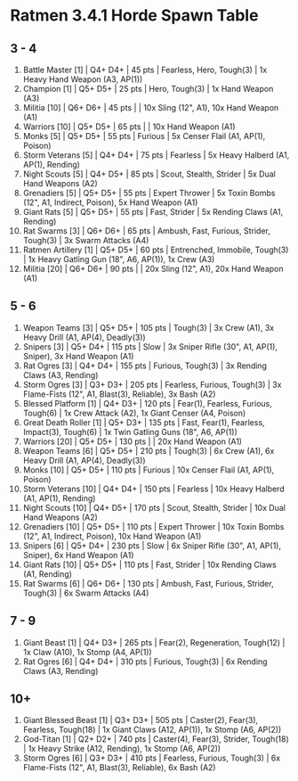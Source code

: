 # Ratmen 3.4.1 Horde Spawn Table

## 3 - 4

1. Battle Master [1] | Q4+ D4+ | 45 pts | Fearless, Hero, Tough(3) | 1x Heavy Hand Weapon (A3, AP(1))
1. Champion [1] | Q5+ D5+ | 25 pts | Hero, Tough(3) | 1x Hand Weapon (A3)
1. Militia [10] | Q6+ D6+ | 45 pts |  | 10x Sling (12", A1), 10x Hand Weapon (A1)
1. Warriors [10] | Q5+ D5+ | 65 pts |  | 10x Hand Weapon (A1)
1. Monks [5] | Q5+ D5+ | 55 pts | Furious | 5x Censer Flail (A1, AP(1), Poison)
1. Storm Veterans [5] | Q4+ D4+ | 75 pts | Fearless | 5x Heavy Halberd (A1, AP(1), Rending)
1. Night Scouts [5] | Q4+ D5+ | 85 pts | Scout, Stealth, Strider | 5x Dual Hand Weapons (A2)
1. Grenadiers [5] | Q5+ D5+ | 55 pts | Expert Thrower | 5x Toxin Bombs (12", A1, Indirect, Poison), 5x Hand Weapon (A1)
1. Giant Rats [5] | Q5+ D5+ | 55 pts | Fast, Strider | 5x Rending Claws (A1, Rending)
1. Rat Swarms [3] | Q6+ D6+ | 65 pts | Ambush, Fast, Furious, Strider, Tough(3) | 3x Swarm Attacks (A4)
1. Ratmen Artillery [1] | Q5+ D5+ | 60 pts | Entrenched, Immobile, Tough(3) | 1x Heavy Gatling Gun (18", A6, AP(1)), 1x Crew (A3)
1. Militia [20] | Q6+ D6+ | 90 pts |  | 20x Sling (12", A1), 20x Hand Weapon (A1)

## 5 - 6

1. Weapon Teams [3] | Q5+ D5+ | 105 pts | Tough(3) | 3x Crew (A1), 3x Heavy Drill (A1, AP(4), Deadly(3))
1. Snipers [3] | Q5+ D4+ | 115 pts | Slow | 3x Sniper Rifle (30", A1, AP(1), Sniper), 3x Hand Weapon (A1)
1. Rat Ogres [3] | Q4+ D4+ | 155 pts | Furious, Tough(3) | 3x Rending Claws (A3, Rending)
1. Storm Ogres [3] | Q3+ D3+ | 205 pts | Fearless, Furious, Tough(3) | 3x Flame-Fists (12", A1, Blast(3), Reliable), 3x Bash (A2)
1. Blessed Platform [1] | Q4+ D3+ | 120 pts | Fear(1), Fearless, Furious, Tough(6) | 1x Crew Attack (A2), 1x Giant Censer (A4, Poison)
1. Great Death Roller [1] | Q5+ D3+ | 135 pts | Fast, Fear(1), Fearless, Impact(3), Tough(6) | 1x Twin Gatling Guns (18", A6, AP(1))
1. Warriors [20] | Q5+ D5+ | 130 pts |  | 20x Hand Weapon (A1)
1. Weapon Teams [6] | Q5+ D5+ | 210 pts | Tough(3) | 6x Crew (A1), 6x Heavy Drill (A1, AP(4), Deadly(3))
1. Monks [10] | Q5+ D5+ | 110 pts | Furious | 10x Censer Flail (A1, AP(1), Poison)
1. Storm Veterans [10] | Q4+ D4+ | 150 pts | Fearless | 10x Heavy Halberd (A1, AP(1), Rending)
1. Night Scouts [10] | Q4+ D5+ | 170 pts | Scout, Stealth, Strider | 10x Dual Hand Weapons (A2)
1. Grenadiers [10] | Q5+ D5+ | 110 pts | Expert Thrower | 10x Toxin Bombs (12", A1, Indirect, Poison), 10x Hand Weapon (A1)
1. Snipers [6] | Q5+ D4+ | 230 pts | Slow | 6x Sniper Rifle (30", A1, AP(1), Sniper), 6x Hand Weapon (A1)
1. Giant Rats [10] | Q5+ D5+ | 110 pts | Fast, Strider | 10x Rending Claws (A1, Rending)
1. Rat Swarms [6] | Q6+ D6+ | 130 pts | Ambush, Fast, Furious, Strider, Tough(3) | 6x Swarm Attacks (A4)

## 7 - 9

1. Giant Beast [1] | Q4+ D3+ | 265 pts | Fear(2), Regeneration, Tough(12) | 1x Claw (A10), 1x Stomp (A4, AP(1))
1. Rat Ogres [6] | Q4+ D4+ | 310 pts | Furious, Tough(3) | 6x Rending Claws (A3, Rending)

## 10+

1. Giant Blessed Beast [1] | Q3+ D3+ | 505 pts | Caster(2), Fear(3), Fearless, Tough(18) | 1x Giant Claws (A12, AP(1)), 1x Stomp (A6, AP(2))
1. God-Titan [1] | Q2+ D2+ | 740 pts | Caster(4), Fear(3), Strider, Tough(18) | 1x Heavy Strike (A12, Rending), 1x Stomp (A6, AP(2))
1. Storm Ogres [6] | Q3+ D3+ | 410 pts | Fearless, Furious, Tough(3) | 6x Flame-Fists (12", A1, Blast(3), Reliable), 6x Bash (A2)